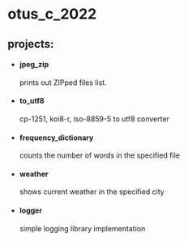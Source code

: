 # otus_c_2022

## projects:
- #### jpeg_zip
  prints out ZIPped files list.

- #### to_utf8
  cp-1251, koi8-r, iso-8859-5 to utf8 converter

- #### frequency_dictionary
  counts the number of words in the specified file

- #### weather
  shows current weather in the specified city

- #### logger
  simple logging library implementation